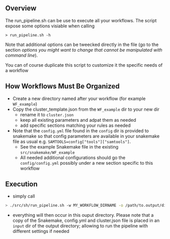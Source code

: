 ## Overview
The run_pipeline.sh can be use to execute all your workflows. 
The script expose some options visiable when calling 

`> run_pipeline.sh -h`
 
Note that additional options can be tweecked directly in the file (go to the section *options you might want to change that cannot be manipulated with command line*). 

You can of course duplicate this script to customize it the specific needs of a workflow


## How Workflows Must Be Organized
* Create a new directory named after your workflow (for example `WF_example`)
* Copy the cluster_template.json from the `WF_example` dir to your new dir
  * rename it to `cluster.json` 
  * keep all existing parameters and adpat them as needed 
  * add specific sections matching your rules as needed
* Note that the `config.yml` file found in the `config` dir is provided to snakemake so that config parameters are available in your snakemake file as usual e.g. `SAMTOOLS=config["tools"]["samtools"]`. 
  * See the example Snakemake file in the existing `src/snakemake/WF_example`
  * All needed additional configurations should go the `config/config.yml` possibly under a new section specific to this workflow

## Execution
* simply call 

```bash
> ./src/sh/run_pipeline.sh -w MY_WORKFLOW_DIRNAME -o /path/to.output/dir
```

* everything will then occur in this ouput directory. Please note that a copy of the Snakemake, config.yml and cluster.json file is placed in an `input` dir of the output directory; allowing to run the pipeline with different settings if needed